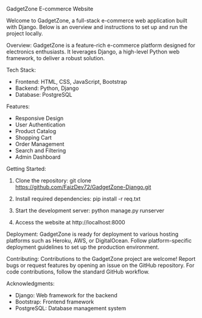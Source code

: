 GadgetZone E-commerce Website

Welcome to GadgetZone, a full-stack e-commerce web application built with Django. Below is an overview and instructions to set up and run the project locally.

Overview:
GadgetZone is a feature-rich e-commerce platform designed for electronics enthusiasts. It leverages Django, a high-level Python web framework, to deliver a robust solution.

Tech Stack:
- Frontend: HTML, CSS, JavaScript, Bootstrap
- Backend: Python, Django
- Database: PostgreSQL

Features:
- Responsive Design
- User Authentication
- Product Catalog
- Shopping Cart
- Order Management
- Search and Filtering
- Admin Dashboard

Getting Started:
1. Clone the repository:
   git clone https://github.com/FaizDev72/GadgetZone-Django.git

2. Install required dependencies:
   pip install -r req.txt

3. Start the development server:
   python manage.py runserver

4. Access the website at http://localhost:8000

Deployment:
GadgetZone is ready for deployment to various hosting platforms such as Heroku, AWS, or DigitalOcean. Follow platform-specific deployment guidelines to set up the production environment.

Contributing:
Contributions to the GadgetZone project are welcome! Report bugs or request features by opening an issue on the GitHub repository. For code contributions, follow the standard GitHub workflow.

Acknowledgments:
- Django: Web framework for the backend
- Bootstrap: Frontend framework
- PostgreSQL: Database management system


